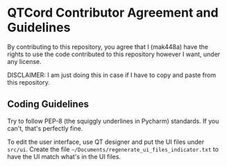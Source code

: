 # QTCord Contributor Agreement and Guidelines

By contributing to this repository, you agree that I (mak448a) have the rights to use the code contributed to this repository however I want, under any license.

DISCLAIMER: I am just doing this in case if I have to copy and paste from this repository.

## Coding Guidelines
Try to follow PEP-8 (the squiggly underlines in Pycharm) standards. If you can't, that's perfectly fine.

To edit the user interface, use QT designer and put the UI files under `src/ui`. Create the file `~/Documents/regenerate_ui_files_indicator.txt` to have the UI match what's in the UI files.
